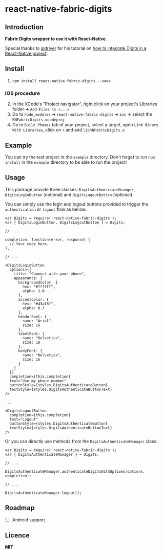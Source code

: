 # react-native-fabric-digits

## Introduction

**Fabric Digits wrapper to use it with React-Native.**

Special thanks to [jpdriver](https://github.com/jpdriver) for his tutorial on [how to integrate Digits in a React-Native project](https://medium.com/p/getting-started-with-digits-and-react-native-f79b22439416).

## Install

1. `npm install react-native-fabric-digits --save`

### iOS procedure 
2. In the XCode's "Project navigator", right click on your project's Libraries folder ➜ `Add Files to <...>`
3. Go to `node_modules` ➜ `react-native-fabric-digits` ➜ `ios` -> select the `RNFabricDigits.xcodeproj`
4. Go to `Build Phases` tab of your project, select a target, open `Link Binary With Libraries`, click on `+` and add `libRNFabricDigits.a`

## Example

You can try the test project in the `example` directory. Don't forget to run `npm install` in the `example` directory to be able to run the project!

## Usage

This package provide three classes: `DigitsAuthenticateMaanger`, `DigitsLoginButton` (optional) and `DigitsLogoutButton` (optional).

You can simply use the login and logout buttons provided to trigger the `authentication` or `logout` flow as bellow: 

```
var Digits = require('react-native-fabric-digits');
var { DigitsLoginButton, DigitsLogoutButton } = Digits;

// ...

completion: function(error, response) {
  // Your code here.
},

// ...

<DigitsLoginButton
  options={{
    title: "Connect with your phone",
    appearance: {
      backgroundColor: {
        hex: "#ffffff",
        alpha: 1.0
      },
      accentColor: {
        hex: "#43a16f",
        alpha: 0.7
      },
      headerFont: {
        name: "Arial",
        size: 16
      },
      labelFont: {
        name: "Helvetica",
        size: 18
      },
      bodyFont: {
        name: "Helvetica",
        size: 16
      }
    }
  }}
  completion={this.completion}
  text="Use my phone number"
  buttonStyle={styles.DigitsAuthenticateButton}
  textStyle={styles.DigitsAuthenticateButtonText}
/>

...

<DigitsLogoutButton
  completion={this.completion}
  text="Logout"
  buttonStyle={styles.DigitsAuthenticateButton}
  textStyle={styles.DigitsAuthenticateButtonText}
/>
```

Or you can directly use methods from the `DigitsAuthenticateManager` class:

```
var Digits = require('react-native-fabric-digits');
var { DigitsAuthenticateManager } = Digits;

// ...

DigitsAuthenticateManager.authenticateDigitsWithOptions(options, completion);

// ...

DigitsAuthenticateManager.logout();

```

## Roadmap

- [ ] Android support.

## Licence

**MIT**
